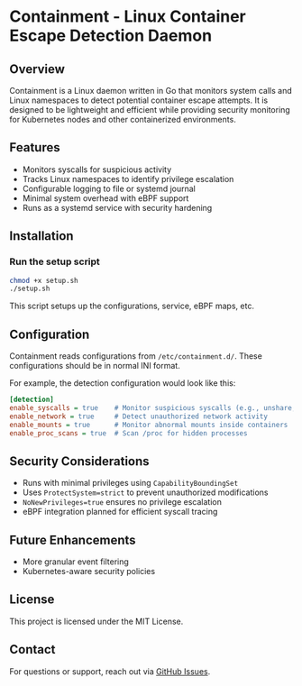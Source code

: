 # Containment - Linux Container Escape Detection Daemon

## Overview
Containment is a Linux daemon written in Go that monitors system calls and Linux namespaces to detect potential container escape attempts. It is designed to be lightweight and efficient while providing security monitoring for Kubernetes nodes and other containerized environments.

## Features
- Monitors syscalls for suspicious activity
- Tracks Linux namespaces to identify privilege escalation
- Configurable logging to file or systemd journal
- Minimal system overhead with eBPF support
- Runs as a systemd service with security hardening

## Installation

### Run the setup script
```bash
chmod +x setup.sh
./setup.sh
```
This script setups up the configurations, service, eBPF maps, etc.


## Configuration
Containment reads configurations from `/etc/containment.d/`. These configurations should be in normal INI format.

For example, the detection configuration would look like this:
```ini
[detection]
enable_syscalls = true    # Monitor suspicious syscalls (e.g., unshare, setns)
enable_network = true     # Detect unauthorized network activity
enable_mounts = true      # Monitor abnormal mounts inside containers
enable_proc_scans = true  # Scan /proc for hidden processes
```

## Security Considerations
- Runs with minimal privileges using `CapabilityBoundingSet`
- Uses `ProtectSystem=strict` to prevent unauthorized modifications
- `NoNewPrivileges=true` ensures no privilege escalation
- eBPF integration planned for efficient syscall tracing

## Future Enhancements
- More granular event filtering
- Kubernetes-aware security policies

## License
This project is licensed under the MIT License.

## Contact
For questions or support, reach out via [GitHub Issues](https://github.com/christophersinclair/containment/issues).

